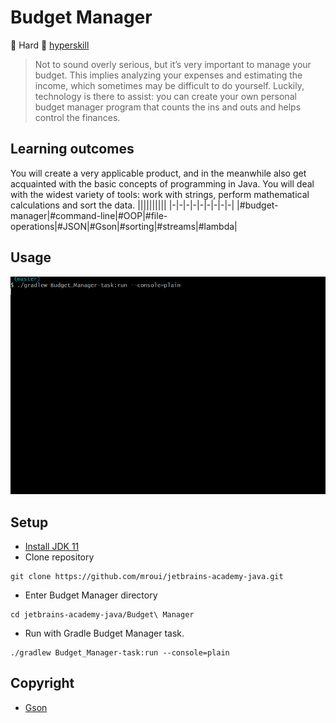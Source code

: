 # Budget Manager
:muscle: Hard :link: [hyperskill](https://hyperskill.org/projects/76)

>Not to sound overly serious, but it’s very important to manage your budget. This implies analyzing your expenses and estimating the income, which sometimes may be difficult to do yourself. Luckily, technology is there to assist: you can create your own personal budget manager program that counts the ins and outs and helps control the finances.

## Learning outcomes
You will create a very applicable product, and in the meanwhile also get acquainted with the basic concepts of programming in Java. You will deal with the widest variety of tools: work with strings, perform mathematical calculations and sort the data.
||||||||||
|-|-|-|-|-|-|-|-|-|
|#budget-manager|#command-line|#OOP|#file-operations|#JSON|#Gson|#sorting|#streams|#lambda|

## Usage
![Budget Manager demo gif](demo.gif)

## Setup
* [Install JDK 11](https://www.oracle.com/java/technologies/javase-jdk11-downloads.html)
* Clone repository
```
git clone https://github.com/mroui/jetbrains-academy-java.git
```
* Enter Budget Manager directory
```
cd jetbrains-academy-java/Budget\ Manager
```
* Run with Gradle Budget Manager task.
```
./gradlew Budget_Manager-task:run --console=plain
```

## Copyright
* [Gson](https://github.com/google/gson)